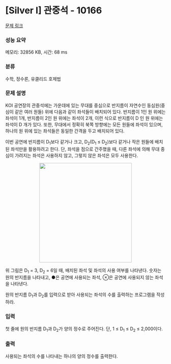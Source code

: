 # [Silver I] 관중석 - 10166 

[문제 링크](https://www.acmicpc.net/problem/10166) 

### 성능 요약

메모리: 32856 KB, 시간: 68 ms

### 분류

수학, 정수론, 유클리드 호제법

### 문제 설명

<p>KOI 공연장의 관중석에는 가운데에 있는 무대를 중심으로 반지름이 자연수인 동심원(중심이 같은 여러 원들) 위에 다음과 같이 좌석들이 배치되어 있다. 반지름이 1인 원 위에는 좌석이 1개, 반지름이 2인 원 위에는 좌석이 2개, 이런 식으로 반지름이 D 인 원 위에는 좌석이 D 개가 있다. 또한, 무대에서 정확히 북쪽 방향에는 모든 원들에 좌석이 있으며, 하나의 원 위에 있는 좌석들은 동일한 간격을 두고 배치되어 있다. </p>

<p>이번 공연에 반지름이 D<sub>1</sub>보다 같거나 크고, D<sub>2</sub>(D<sub>1</sub> ≤ D<sub>2</sub>)보다 같거나 작은 원들에 배치된 좌석만을 활용하려고 한다. 단, 좌석을 점으로 간주했을 때, 다른 좌석에 의해 무대 중심이 가려지는 좌석은 사용하지 않고, 그렇지 않은 좌석은 모두 사용한다.</p>

<p style="text-align: center;"><img alt="" src="" style="width: 290px; height: 312px;"></p>

<p>위 그림은 D<sub>1</sub> = 3, D<sub>2</sub> = 6일 때, 배치된 좌석 및 좌석의 사용 여부를 나타낸다. 숫자는 원의 반지름을 나타내고, ●은 공연에 사용되는 좌석, ⊗은 공연에 사용되지 않는 좌석을 나타낸다. </p>

<p>원의 반지름 D<sub>1</sub>과 D<sub>2</sub>를 입력으로 받아 사용되는 좌석의 수를 출력하는 프로그램을 작성하라.</p>

### 입력 

 <p>첫 줄에 원의 반지름 D<sub>1</sub>과 D<sub>2</sub>가 양의 정수로 주어진다. 단, 1 ≤ D<sub>1</sub> ≤ D<sub>2</sub> ≤ 2,000이다.</p>

### 출력 

 <p>사용되는 좌석의 수를 나타내는 하나의 양의 정수를 출력한다. </p>


